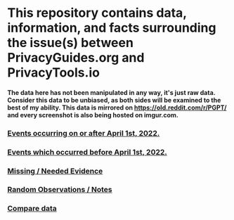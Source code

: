 # This repository contains data, information, and facts surrounding the issue(s) between PrivacyGuides.org and PrivacyTools.io

#### The data here has not been manipulated in any way, it's just raw data. Consider this data to be unbiased, as both sides will be examined to the best of my ability. This data is mirrored on https://old.reddit.com/r/PGPT/  and every screenshot is also being hosted on imgur.com. 


### [Events occurring on or after April 1st, 2022.](AFTER.md)

### [Events which occurred before April 1st, 2022.](BEFORE.md)

### [Missing / Needed Evidence](MISSING.md)

### [Random Observations / Notes](OBSERVATIONS.md)

### [Compare data](COMPARE.md)



